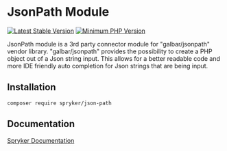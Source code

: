 # JsonPath Module
[![Latest Stable Version](https://poser.pugx.org/spryker/json-path/v/stable.svg)](https://packagist.org/packages/spryker/json-path)
[![Minimum PHP Version](https://img.shields.io/badge/php-%3E%3D%207.4-8892BF.svg)](https://php.net/)

JsonPath module is a 3rd party connector module for "galbar/jsonpath" vendor library.
"galbar/jsonpath" provides the possibility to create a PHP object out of a Json string input.
This allows for a better readable code and more IDE friendly auto completion for Json strings that are being input.

## Installation

```
composer require spryker/json-path
```

## Documentation

[Spryker Documentation](https://docs.spryker.com)
